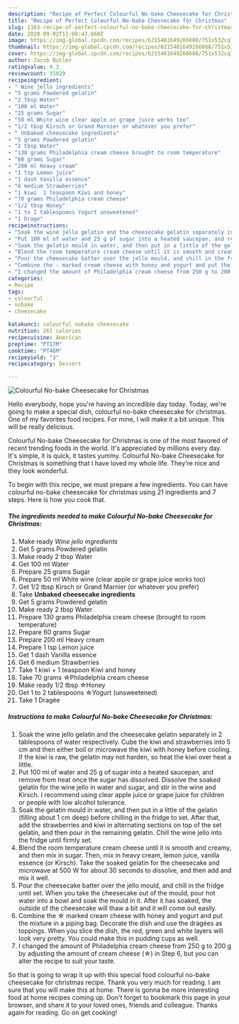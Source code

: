 ```yaml
---
description: "Recipe of Perfect Colourful No-bake Cheesecake for Christmas"
title: "Recipe of Perfect Colourful No-bake Cheesecake for Christmas"
slug: 1163-recipe-of-perfect-colourful-no-bake-cheesecake-for-christmas
date: 2020-09-02T11:08:47.660Z
image: https://img-global.cpcdn.com/recipes/6215481649266688/751x532cq70/colourful-no-bake-cheesecake-for-christmas-recipe-main-photo.jpg
thumbnail: https://img-global.cpcdn.com/recipes/6215481649266688/751x532cq70/colourful-no-bake-cheesecake-for-christmas-recipe-main-photo.jpg
cover: https://img-global.cpcdn.com/recipes/6215481649266688/751x532cq70/colourful-no-bake-cheesecake-for-christmas-recipe-main-photo.jpg
author: Jacob Butler
ratingvalue: 4.3
reviewcount: 35029
recipeingredient:
- " Wine jello ingredients"
- "5 grams Powdered gelatin"
- "2 tbsp Water"
- "100 ml Water"
- "25 grams Sugar"
- "50 ml White wine clear apple or grape juice works too"
- "1/2 tbsp Kirsch or Grand Marnier or whatever you prefer"
- " Unbaked cheesecake ingredients"
- "5 grams Powdered gelatin"
- "2 tbsp Water"
- "130 grams Philadelphia cream cheese brought to room temperature"
- "60 grams Sugar"
- "200 ml Heavy cream"
- "1 tsp Lemon juice"
- "1 dash Vanilla essence"
- "6 medium Strawberries"
- "1 kiwi  1 teaspoon Kiwi and honey"
- "70 grams Philadelphia cream cheese"
- "1/2 tbsp Honey"
- "1 to 2 tablespoons Yogurt unsweetened"
- "1 Drage"
recipeinstructions:
- "Soak the wine jello gelatin and the cheesecake gelatin separately in 2 tablespoons of water respectively.  Cube the kiwi and strawberries into 5 cm and then either boil or microwave the kiwi with honey before cooling.  If the kiwi is raw, the gelatin may not harden, so heat the kiwi over heat a little."
- "Put 100 ml of water and 25 g of sugar into a heated saucepan, and remove from heat once the sugar has dissolved. Dissolve the soaked gelatin for the wine jello in water and sugar, and stir in the wine and Kirsch.   I recommend using clear apple juice or grape juice for children or people with low alcohol tolerance."
- "Soak the gelatin mould in water, and then put in a little of the gelatin (filling about 1 cm deep) before chilling in the fridge to set. After that, add the strawberries and kiwi in alternating sections on top of the set gelatin, and then pour in the remaining gelatin. Chill the wine jello into the fridge until firmly set."
- "Blend the room temperature cream cheese until it is smooth and creamy, and then mix in sugar. Then, mix in heavy cream, lemon juice, vanilla essence (or Kirsch).  Take the soaked gelatin for the cheesecake and microwave at 500 W for about 30 seconds to dissolve, and then add and mix it well."
- "Pour the cheesecake batter over the jello mould, and chill in the fridge until set.  When you take the cheesecake out of the mould, pour hot water into a bowl and soak the mould in it. After it has soaked, the outside of the cheesecake will thaw a bit and it will come out easily."
- "Combine the ☆ marked cream cheese with honey and yogurt and put the mixture in a piping bag. Decorate the dish and use the dragées as toppings. When you slice the dish, the red, green and white layers will look very pretty. You could make this in pudding cups as well."
- "I changed the amount of Philadelphia cream cheese from 250 g to 200 g by adjusting the amount of cream cheese (☆) in Step 6, but you can alter the recipe to suit your taste."
categories:
- Recipe
tags:
- colourful
- nobake
- cheesecake

katakunci: colourful nobake cheesecake 
nutrition: 261 calories
recipecuisine: American
preptime: "PT17M"
cooktime: "PT46M"
recipeyield: "3"
recipecategory: Dessert

---
```



![Colourful No-bake Cheesecake for Christmas](https://img-global.cpcdn.com/recipes/6215481649266688/751x532cq70/colourful-no-bake-cheesecake-for-christmas-recipe-main-photo.jpg)

Hello everybody, hope you're having an incredible day today. Today, we're going to make a special dish, colourful no-bake cheesecake for christmas. One of my favorites food recipes. For mine, I will make it a bit unique. This will be really delicious.



Colourful No-bake Cheesecake for Christmas is one of the most favored of recent trending foods in the world. It's appreciated by millions every day. It's simple, it is quick, it tastes yummy. Colourful No-bake Cheesecake for Christmas is something that I have loved my whole life. They're nice and they look wonderful.


To begin with this recipe, we must prepare a few ingredients. You can have colourful no-bake cheesecake for christmas using 21 ingredients and 7 steps. Here is how you cook that.

<!--inarticleads1-->

##### The ingredients needed to make Colourful No-bake Cheesecake for Christmas:

1. Make ready  *Wine jello ingredients*
1. Get 5 grams Powdered gelatin
1. Make ready 2 tbsp Water
1. Get 100 ml Water
1. Prepare 25 grams Sugar
1. Prepare 50 ml White wine (clear apple or grape juice works too)
1. Get 1/2 tbsp Kirsch or Grand Marnier (or whatever you prefer)
1. Take  **Unbaked cheesecake ingredients**
1. Get 5 grams Powdered gelatin
1. Make ready 2 tbsp Water
1. Prepare 130 grams Philadelphia cream cheese (brought to room temperature)
1. Prepare 60 grams Sugar
1. Prepare 200 ml Heavy cream
1. Prepare 1 tsp Lemon juice
1. Get 1 dash Vanilla essence
1. Get 6 medium Strawberries
1. Take 1 kiwi + 1 teaspoon Kiwi and honey
1. Take 70 grams ☆Philadelphia cream cheese
1. Make ready 1/2 tbsp ☆Honey
1. Get 1 to 2 tablespoons ☆Yogurt (unsweetened)
1. Take 1 Dragée




<!--inarticleads2-->

##### Instructions to make Colourful No-bake Cheesecake for Christmas:

1. Soak the wine jello gelatin and the cheesecake gelatin separately in 2 tablespoons of water respectively.  Cube the kiwi and strawberries into 5 cm and then either boil or microwave the kiwi with honey before cooling.  If the kiwi is raw, the gelatin may not harden, so heat the kiwi over heat a little.
1. Put 100 ml of water and 25 g of sugar into a heated saucepan, and remove from heat once the sugar has dissolved. Dissolve the soaked gelatin for the wine jello in water and sugar, and stir in the wine and Kirsch.   I recommend using clear apple juice or grape juice for children or people with low alcohol tolerance.
1. Soak the gelatin mould in water, and then put in a little of the gelatin (filling about 1 cm deep) before chilling in the fridge to set. After that, add the strawberries and kiwi in alternating sections on top of the set gelatin, and then pour in the remaining gelatin. Chill the wine jello into the fridge until firmly set.
1. Blend the room temperature cream cheese until it is smooth and creamy, and then mix in sugar. Then, mix in heavy cream, lemon juice, vanilla essence (or Kirsch).  Take the soaked gelatin for the cheesecake and microwave at 500 W for about 30 seconds to dissolve, and then add and mix it well.
1. Pour the cheesecake batter over the jello mould, and chill in the fridge until set.  When you take the cheesecake out of the mould, pour hot water into a bowl and soak the mould in it. After it has soaked, the outside of the cheesecake will thaw a bit and it will come out easily.
1. Combine the ☆ marked cream cheese with honey and yogurt and put the mixture in a piping bag. Decorate the dish and use the dragées as toppings. When you slice the dish, the red, green and white layers will look very pretty. You could make this in pudding cups as well.
1. I changed the amount of Philadelphia cream cheese from 250 g to 200 g by adjusting the amount of cream cheese (☆) in Step 6, but you can alter the recipe to suit your taste.




So that is going to wrap it up with this special food colourful no-bake cheesecake for christmas recipe. Thank you very much for reading. I am sure that you will make this at home. There is gonna be more interesting food at home recipes coming up. Don't forget to bookmark this page in your browser, and share it to your loved ones, friends and colleague. Thanks again for reading. Go on get cooking!
